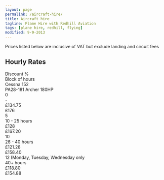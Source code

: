 ```yaml
---
layout: page
permalink: /aircraft-hire/
title: Aircraft hire
tagline: Plane Hire with Redhill Aviation
tags: [plane hire, redhill, flying]
modified: 9-9-2013
---
```


<div>Prices listed below are inclusive of VAT but exclude landing and circuit fees</div>

<h2>Hourly Rates</h2>


<div class="prices-table">
    <div class="row">
        <div class="col-md-3">Discount %</div>
        <div class="col-md-3">Block of hours</div>
        <div class="col-md-3">Cessna 152</div>
        <div class="col-md-3">PA28-181 Archer 180HP</div>
    </div>
    <div class="row">
        <div class="col-md-3">0</div>
        <div class="col-md-3">-</div>
        <div class="col-md-3">£134.75</div>
        <div class="col-md-3">£176</div>
    </div>
    <div class="row">
        <div class="col-md-3">5</div>
        <div class="col-md-3">10 - 25 hours</div>
        <div class="col-md-3">£128</div>
        <div class="col-md-3">£167.20</div>
    </div>
    <div class="row">
        <div class="col-md-3">10</div>
        <div class="col-md-3">26 - 40 hours</div>
        <div class="col-md-3">£121.28</div>
        <div class="col-md-3">£158.40</div>
    </div>
    <div class="row">
        <div class="col-md-3">12 (Monday, Tuesday, Wednesday only</div>
        <div class="col-md-3">40+ hours</div>
        <div class="col-md-3">£118.80</div>
        <div class="col-md-3">£154.88</div>
    </div>


</div>